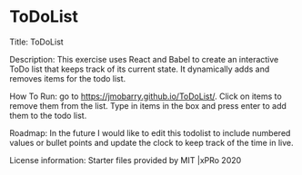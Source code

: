 # ToDoList

Title: ToDoList

Description: This exercise uses React and Babel to create an interactive ToDo list that keeps track of its current state. It dynamically adds and removes items for the todo list. 

How To Run: go to https://jmobarry.github.io/ToDoList/. Click on items to remove them from the list. Type in items in the box and press enter to add them to the todo list.

Roadmap: In the future I would like to edit this todolist to include numbered values or bullet points and update the clock to keep track of the time in live.

License information: Starter files provided by MIT |xPRo 2020
